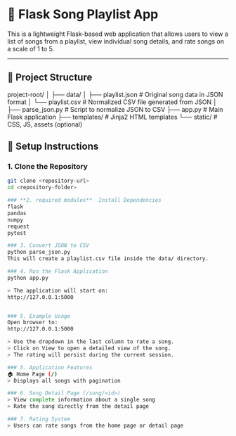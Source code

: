 # 🎵 Flask Song Playlist App

This is a lightweight Flask-based web application that allows users to view a list of songs from a playlist, view individual song details, and rate songs on a scale of 1 to 5.

---

## 📁 Project Structure
project-root/
│
├── data/
│ ├── playlist.json # Original song data in JSON format
│ └── playlist.csv # Normalized CSV file generated from JSON
│
├── parse_json.py # Script to normalize JSON to CSV
├── app.py # Main Flask application
├── templates/ # Jinja2 HTML templates
└── static/ # CSS, JS, assets (optional)

## 🚀 Setup Instructions

### 1. Clone the Repository

```bash
git clone <repository-url>
cd <repository-folder>

### **2. required modules**  Install Dependencies
flask
pandas
numpy
request
pytest

### 3. Convert JSON to CSV
python parse_json.py
This will create a playlist.csv file inside the data/ directory.

### 4. Run the Flask Application
python app.py

> The application will start on:
http://127.0.0.1:5000


### 5. Example Usage
Open browser to:
http://127.0.0.1:5000

> Use the dropdown in the last column to rate a song.
> Click on View to open a detailed view of the song.
> The rating will persist during the current session.

### 5. Application Features
🏠 Home Page (/)
> Displays all songs with pagination

### 6. Song Detail Page (/song/<id>)
> View complete information about a single song
> Rate the song directly from the detail page

### 7. Rating System
> Users can rate songs from the home page or detail page

